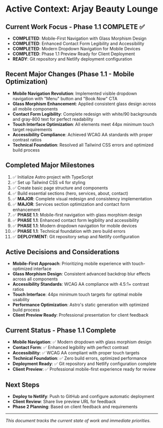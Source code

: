 # Active Context: Arjay Beauty Lounge

## Current Work Focus - Phase 1.1 COMPLETE ✅
- **COMPLETED**: Mobile-First Navigation with Glass Morphism Design
- **COMPLETED**: Enhanced Contact Form Legibility and Accessibility
- **COMPLETED**: Modern Dropdown Navigation for Mobile Devices
- **COMPLETED**: Phase 1.1 Preview Ready for Client Deployment
- **READY**: Git repository and Netlify deployment configuration

## Recent Major Changes (Phase 1.1 - Mobile Optimization)
- **Mobile Navigation Revolution**: Implemented visible dropdown navigation with "Menu" button and "Book Now" CTA
- **Glass Morphism Enhancement**: Applied consistent glass design across all mobile components
- **Contact Form Legibility**: Complete redesign with white/90 backgrounds and gray-800 text for perfect readability
- **Touch Interface Optimization**: All elements meet 44px minimum touch target requirements
- **Accessibility Compliance**: Achieved WCAG AA standards with proper contrast ratios
- **Technical Foundation**: Resolved all Tailwind CSS errors and optimized build process

## Completed Major Milestones
1. ✅ Initialize Astro project with TypeScript
2. ✅ Set up Tailwind CSS v4 for styling
3. ✅ Create basic page structure and components
4. ✅ Build essential sections (hero, services, about, contact)
5. ✅ **MAJOR**: Complete visual redesign and consistency implementation
6. ✅ **MAJOR**: Services section optimization and contact form enhancement
7. ✅ **PHASE 1.1**: Mobile-first navigation with glass morphism design
8. ✅ **PHASE 1.1**: Enhanced contact form legibility and accessibility
9. ✅ **PHASE 1.1**: Modern dropdown navigation for mobile devices
10. ✅ **PHASE 1.1**: Technical foundation with zero build errors
11. ✅ **DEPLOYMENT**: Git repository setup and Netlify configuration

## Active Decisions and Considerations
- **Mobile-First Approach**: Prioritizing mobile experience with touch-optimized interface
- **Glass Morphism Design**: Consistent advanced backdrop blur effects across all components
- **Accessibility Standards**: WCAG AA compliance with 4.5:1+ contrast ratios
- **Touch Interface**: 44px minimum touch targets for optimal mobile usability
- **Performance Optimization**: Astro's static generation with optimized build process
- **Client Preview Ready**: Professional presentation for client feedback

## Current Status - Phase 1.1 Complete
- **Mobile Navigation**: ✅ Modern dropdown with glass morphism design
- **Contact Form**: ✅ Enhanced legibility with perfect contrast
- **Accessibility**: ✅ WCAG AA compliant with proper touch targets
- **Technical Foundation**: ✅ Zero build errors, optimized performance
- **Deployment Ready**: ✅ Git repository and Netlify configuration complete
- **Client Preview**: ✅ Professional mobile-first experience ready for review

## Next Steps
- **Deploy to Netlify**: Push to GitHub and configure automatic deployment
- **Client Review**: Share live preview URL for feedback
- **Phase 2 Planning**: Based on client feedback and requirements

---
*This document tracks the current state of work and immediate priorities.*
